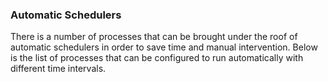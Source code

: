 ### Automatic Schedulers

There is a number of processes that can be brought under the roof of automatic schedulers in order to save time and manual intervention. Below is the list of processes that can be configured to run automatically with different time intervals.


